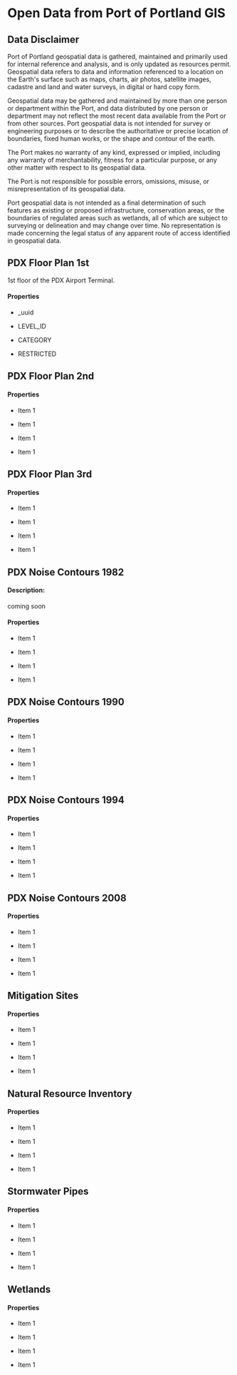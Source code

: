 # Open Data from Port of Portland GIS

## Data Disclaimer

Port of Portland geospatial data is gathered, maintained and primarily used for 
internal reference and analysis, and is only updated as resources permit. Geospatial 
data refers to data and information referenced to a location on the Earth's surface 
such as maps, charts, air photos, satellite images, cadastre and land and water 
surveys, in digital or hard copy form.

Geospatial data may be gathered and maintained by more than one person or department 
within the Port, and data distributed by one person or department may not reflect the 
most recent data available from the Port or from other sources. Port geospatial data 
is not intended for survey or engineering purposes or to describe the authoritative 
or precise location of boundaries, fixed human works, or the shape and contour of 
the earth.

The Port makes no warranty of any kind, expressed or implied, including any warranty 
of merchantability, fitness for a particular purpose, or any other matter with 
respect to its geospatial data.

The Port is not responsible for possible errors, omissions, misuse, or 
misrepresentation of its geospatial data.

Port geospatial data is not intended as a final determination of such features as 
existing or proposed infrastructure, conservation areas, or the boundaries of 
regulated areas such as wetlands, all of which are subject to surveying or 
delineation and may change over time. No representation is made concerning the 
legal status of any apparent route of access identified in geospatial data.

## PDX Floor Plan 1st

1st floor of the PDX Airport Terminal. 

#### Properties
* _uuid

* LEVEL_ID

* CATEGORY

* RESTRICTED



## PDX Floor Plan 2nd

#### Properties
* Item 1

* Item 1

* Item 1

* Item 1


## PDX Floor Plan 3rd

#### Properties
* Item 1

* Item 1

* Item 1

* Item 1



## PDX Noise Contours 1982

#### Description:
coming soon

#### Properties
* Item 1

* Item 1

* Item 1

* Item 1



## PDX Noise Contours 1990

#### Properties
* Item 1

* Item 1

* Item 1

* Item 1



## PDX Noise Contours 1994

#### Properties
* Item 1

* Item 1

* Item 1

* Item 1



## PDX Noise Contours 2008

#### Properties
* Item 1

* Item 1

* Item 1

* Item 1



## Mitigation Sites

#### Properties
* Item 1

* Item 1

* Item 1

* Item 1



## Natural Resource Inventory 

#### Properties
* Item 1

* Item 1

* Item 1

* Item 1



## Stormwater Pipes

#### Properties
* Item 1

* Item 1

* Item 1

* Item 1



## Wetlands

#### Properties
* Item 1

* Item 1

* Item 1

* Item 1


